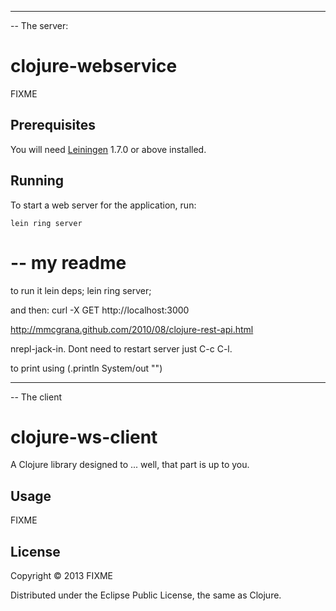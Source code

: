 --------------------------------------------------------------------------------
-- The server:

# clojure-webservice

FIXME

## Prerequisites

You will need [Leiningen][1] 1.7.0 or above installed.

[1]: https://github.com/technomancy/leiningen

## Running

To start a web server for the application, run:

    lein ring server

# -- my readme

to run it lein deps; lein ring server;

and then: curl -X GET http://localhost:3000

http://mmcgrana.github.com/2010/08/clojure-rest-api.html

nrepl-jack-in. Dont need to restart server just C-c C-l.

to print using (.println System/out "")

--------------------------------------------------------------------------------
-- The client

# clojure-ws-client

A Clojure library designed to ... well, that part is up to you.

## Usage

FIXME

## License

Copyright © 2013 FIXME

Distributed under the Eclipse Public License, the same as Clojure.

